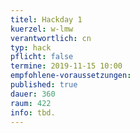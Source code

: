 ```yaml
---
titel: Hackday 1
kuerzel: w-lmw
verantwortlich: cn
typ: hack
pflicht: false
termine: 2019-11-15 10:00
empfohlene-voraussetzungen:
published: true
dauer: 360
raum: 422
info: tbd.
---
```

